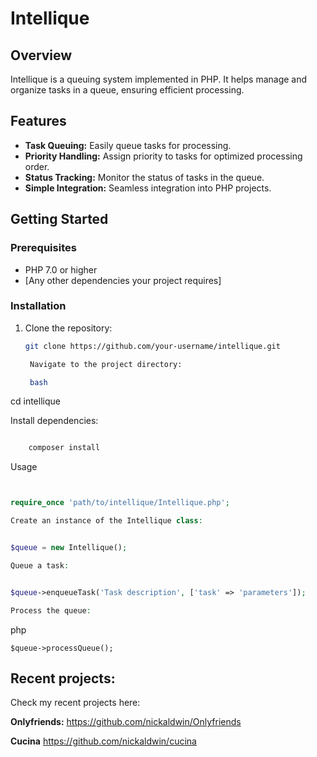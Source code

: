 # Intellique

## Overview

Intellique is a queuing system implemented in PHP. It helps manage and organize tasks in a queue, ensuring efficient processing.

## Features

- **Task Queuing:** Easily queue tasks for processing.
- **Priority Handling:** Assign priority to tasks for optimized processing order.
- **Status Tracking:** Monitor the status of tasks in the queue.
- **Simple Integration:** Seamless integration into PHP projects.

## Getting Started

### Prerequisites

- PHP 7.0 or higher
- [Any other dependencies your project requires]

### Installation

1. Clone the repository:

   ```bash
   git clone https://github.com/your-username/intellique.git

    Navigate to the project directory:

    bash

cd intellique

Install dependencies:

```bash

    composer install
```
Usage

   ``` Include Intellique in your PHP project:

```
```php

require_once 'path/to/intellique/Intellique.php';

Create an instance of the Intellique class:
```

```php

$queue = new Intellique();

Queue a task:
```
```php

$queue->enqueueTask('Task description', ['task' => 'parameters']);

Process the queue:
```
php
```
$queue->processQueue();
```

## Recent projects:
Check my recent projects here:

**Onlyfriends:** https://github.com/nickaldwin/Onlyfriends

**Cucina** https://github.com/nickaldwin/cucina


